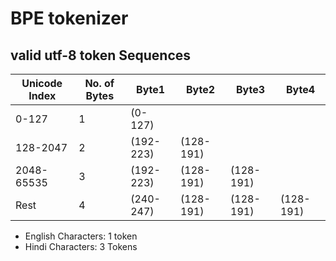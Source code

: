# BPE tokenizer

## valid utf-8 token Sequences

| **Unicode Index** | **No. of Bytes** | **Byte1** | **Byte2** | **Byte3** | **Byte4** |
|---------------------|---------------------|-----------------|-----------------|-----------------|-----------------|
| 0-127 | 1  | (0-127) |  |  |  |
| 128-2047 | 2 | (192-223) | (128-191) |  |  |
| 2048-65535 | 3 | (192-223) | (128-191) | (128-191) |  |
| Rest | 4 | (240-247) | (128-191) | (128-191) | (128-191) |


- English Characters: 1 token
- Hindi Characters: 3 Tokens
  
